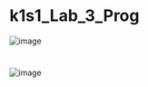 # k1s1_Lab_3_Prog
![image](https://github.com/Dan-live/k1s1_Lab_3_Prog/assets/109356212/9ef6a748-c79d-4026-a4e6-51c945a219a5)

#
![image](https://github.com/Dan-live/k1s1_Lab_3_Prog/assets/109356212/95ceba78-bdf6-4dde-8bfa-62f21875942c)
